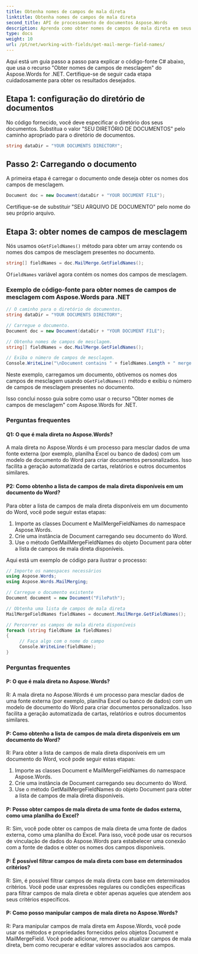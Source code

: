 ```yaml
---
title: Obtenha nomes de campos de mala direta
linktitle: Obtenha nomes de campos de mala direta
second_title: API de processamento de documentos Aspose.Words
description: Aprenda como obter nomes de campos de mala direta em seus documentos do Word com Aspose.Words for .NET.
type: docs
weight: 10
url: /pt/net/working-with-fields/get-mail-merge-field-names/
---
```


Aqui está um guia passo a passo para explicar o código-fonte C# abaixo, que usa o recurso "Obter nomes de campos de mesclagem" do Aspose.Words for .NET. Certifique-se de seguir cada etapa cuidadosamente para obter os resultados desejados.

## Etapa 1: configuração do diretório de documentos

No código fornecido, você deve especificar o diretório dos seus documentos. Substitua o valor "SEU DIRETÓRIO DE DOCUMENTOS" pelo caminho apropriado para o diretório de documentos.

```csharp
string dataDir = "YOUR DOCUMENTS DIRECTORY";
```

## Passo 2: Carregando o documento

A primeira etapa é carregar o documento onde deseja obter os nomes dos campos de mesclagem.

```csharp
Document doc = new Document(dataDir + "YOUR DOCUMENT FILE");
```

Certifique-se de substituir "SEU ARQUIVO DE DOCUMENTO" pelo nome do seu próprio arquivo.

## Etapa 3: obter nomes de campos de mesclagem

 Nós usamos o`GetFieldNames()` método para obter um array contendo os nomes dos campos de mesclagem presentes no documento.

```csharp
string[] fieldNames = doc.MailMerge.GetFieldNames();
```

 O`fieldNames` variável agora contém os nomes dos campos de mesclagem.

### Exemplo de código-fonte para obter nomes de campos de mesclagem com Aspose.Words para .NET

```csharp
// O caminho para o diretório de documentos.
string dataDir = "YOUR DOCUMENTS DIRECTORY";

// Carregue o documento.
Document doc = new Document(dataDir + "YOUR DOCUMENT FILE");

// Obtenha nomes de campos de mesclagem.
string[] fieldNames = doc.MailMerge.GetFieldNames();

// Exiba o número de campos de mesclagem.
Console.WriteLine("\nDocument contains " + fieldNames.Length + " merge fields.");
```

 Neste exemplo, carregamos um documento, obtivemos os nomes dos campos de mesclagem usando o`GetFieldNames()` método e exibiu o número de campos de mesclagem presentes no documento.

Isso conclui nosso guia sobre como usar o recurso "Obter nomes de campos de mesclagem" com Aspose.Words for .NET.

### Perguntas frequentes

#### Q1: O que é mala direta no Aspose.Words?

A mala direta no Aspose.Words é um processo para mesclar dados de uma fonte externa (por exemplo, planilha Excel ou banco de dados) com um modelo de documento do Word para criar documentos personalizados. Isso facilita a geração automatizada de cartas, relatórios e outros documentos similares.

#### P2: Como obtenho a lista de campos de mala direta disponíveis em um documento do Word?

Para obter a lista de campos de mala direta disponíveis em um documento do Word, você pode seguir estas etapas:

1. Importe as classes Document e MailMergeFieldNames do namespace Aspose.Words.
2. Crie uma instância de Document carregando seu documento do Word.
3. Use o método GetMailMergeFieldNames do objeto Document para obter a lista de campos de mala direta disponíveis.

Aqui está um exemplo de código para ilustrar o processo:

```csharp
// Importe os namespaces necessários
using Aspose.Words;
using Aspose.Words.MailMerging;

// Carregue o documento existente
Document document = new Document("FilePath");

// Obtenha uma lista de campos de mala direta
MailMergeFieldNames fieldNames = document.MailMerge.GetFieldNames();

// Percorrer os campos de mala direta disponíveis
foreach (string fieldName in fieldNames)
{
     // Faça algo com o nome do campo
     Console.WriteLine(fieldName);
}
```
### Perguntas frequentes

#### P: O que é mala direta no Aspose.Words?

R: A mala direta no Aspose.Words é um processo para mesclar dados de uma fonte externa (por exemplo, planilha Excel ou banco de dados) com um modelo de documento do Word para criar documentos personalizados. Isso facilita a geração automatizada de cartas, relatórios e outros documentos similares.

#### P: Como obtenho a lista de campos de mala direta disponíveis em um documento do Word?

R: Para obter a lista de campos de mala direta disponíveis em um documento do Word, você pode seguir estas etapas:

1. Importe as classes Document e MailMergeFieldNames do namespace Aspose.Words.
2. Crie uma instância de Document carregando seu documento do Word.
3. Use o método GetMailMergeFieldNames do objeto Document para obter a lista de campos de mala direta disponíveis.

#### P: Posso obter campos de mala direta de uma fonte de dados externa, como uma planilha do Excel?

R: Sim, você pode obter os campos de mala direta de uma fonte de dados externa, como uma planilha do Excel. Para isso, você pode usar os recursos de vinculação de dados do Aspose.Words para estabelecer uma conexão com a fonte de dados e obter os nomes dos campos disponíveis.

#### P: É possível filtrar campos de mala direta com base em determinados critérios?

R: Sim, é possível filtrar campos de mala direta com base em determinados critérios. Você pode usar expressões regulares ou condições específicas para filtrar campos de mala direta e obter apenas aqueles que atendem aos seus critérios específicos.

#### P: Como posso manipular campos de mala direta no Aspose.Words?

R: Para manipular campos de mala direta em Aspose.Words, você pode usar os métodos e propriedades fornecidos pelos objetos Document e MailMergeField. Você pode adicionar, remover ou atualizar campos de mala direta, bem como recuperar e editar valores associados aos campos.